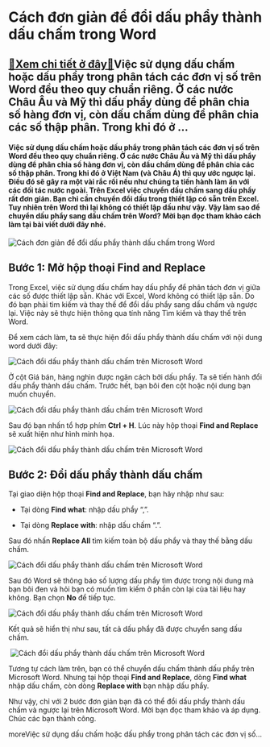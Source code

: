Cách đơn giản để đổi dấu phẩy thành dấu chấm trong Word
=======================================================

[:gift:Xem chi tiết ở đây:gift:](https://hddtvn.com/cach-don-gian-de-doi-dau-phay-thanh-dau-cham-trong-word/)Việc sử dụng dấu chấm hoặc dấu phẩy trong phân tách các đơn vị số trên Word đều theo quy chuẩn riêng. Ở các nước Châu Âu và Mỹ thì dấu phẩy dùng để phân chia số hàng đơn vị, còn dấu chấm dùng để phân chia các số thập phân. Trong khi đó ở …
-----------------------------------------------------------------------------------------------------------------------------------------------------------------------------------------------------------------------------------------------

#### **Việc sử dụng dấu chấm hoặc dấu phẩy trong phân tách các đơn vị số trên Word đều theo quy chuẩn riêng. Ở các nước Châu Âu và Mỹ thì dấu phẩy dùng để phân chia số hàng đơn vị, còn dấu chấm dùng để phân chia các số thập phân. Trong khi đó ở Việt Nam (và Châu Á) thì quy ước ngược lại. Điều đó sẽ gây ra một vài rắc rối nếu như chúng ta tiến hành làm ăn với các đối tác nước ngoài. Trên Excel việc chuyển dấu chấm sang dấu phẩy rất đơn giản. Bạn chỉ cần chuyển đổi dấu trong thiết lập có sẵn trên Excel. Tuy nhiên trên Word thì lại không có thiết lập dấu như vậy. Vậy làm sao để chuyển dấu phẩy sang dấu chấm trên Word? Mời bạn đọc tham khảo cách làm tại bài viết dưới đây nhé.**


![Cách đơn giản để đổi dấu phẩy thành dấu chấm trong Word](https://hddtvn.com/wp-content/uploads/2021/01/doi-dau-word.jpg)


Bước 1: Mở hộp thoại **Find and Replace**
-----------------------------------------


Trong Excel, việc sử dụng dấu chấm hay dấu phẩy để phân tách đơn vị giữa các số được thiết lập sẵn. Khác với Excel, Word không có thiết lập sẵn. Do đó bạn phải tìm kiếm và thay thế để đổi dấu phẩy sang dấu chấm và ngược lại. Việc này sẽ thực hiện thông qua tính năng Tìm kiếm và thay thế trên Word.


Để xem cách làm, ta sẽ thực hiện đổi dấu phẩy thành dấu chấm với nội dung word dưới đây:


![Cách đổi dấu phẩy thành dấu chấm trên Microsoft Word](https://hddtvn.com/wp-content/uploads/2021/01/g4.png "Cách đổi dấu phẩy thành dấu chấm trên Microsoft Word")


Ở cột Giá bán, hàng nghìn được ngăn cách bởi dấu phẩy. Ta sẽ tiến hành đổi dấu phẩy thành dấu chấm. Trước hết, bạn bôi đen cột hoặc nội dung bạn muốn chuyển.


![Cách đổi dấu phẩy thành dấu chấm trên Microsoft Word](https://hddtvn.com/wp-content/uploads/2021/01/g5.png "Cách đổi dấu phẩy thành dấu chấm trên Microsoft Word")


Sau đó bạn nhấn tổ hợp phím **Ctrl + H**. Lúc này hộp thoại **Find and Replace** sẽ xuất hiện như hình minh họa.


![Cách đổi dấu phẩy thành dấu chấm trên Microsoft Word](https://hddtvn.com/wp-content/uploads/2021/01/g11.png "Cách đổi dấu phẩy thành dấu chấm trên Microsoft Word")


Bước 2: Đổi dấu phẩy thành dấu chấm
-----------------------------------


Tại giao diện hộp thoại **Find and Replace**, bạn hãy nhập như sau:


+ Tại dòng **Find what**: nhập dấu phẩy “,”.


+ Tại dòng **Replace with**: nhập dấu chấm “.”.


Sau đó nhấn **Replace All** tìm kiếm toàn bộ dấu phẩy và thay thế bằng dấu chấm.


![Cách đổi dấu phẩy thành dấu chấm trên Microsoft Word](https://hddtvn.com/wp-content/uploads/2021/01/g6.png "Cách đổi dấu phẩy thành dấu chấm trên Microsoft Word")


Sau đó Word sẽ thông báo số lượng dấu phẩy tìm được trong nội dung mà bạn bôi đen và hỏi bạn có muốn tìm kiếm ở phần còn lại của tài liệu hay không. Bạn chọn **No** để tiếp tục.


![](https://hddtvn.com/wp-content/uploads/2021/01/g12-1.png "Cách đổi dấu phẩy thành dấu chấm trên Microsoft Word")


Kết quả sẽ hiển thị như sau, tất cả dấu phẩy đã được chuyển sang dấu chấm.


 ![](https://hddtvn.com/wp-content/uploads/2021/01/g10.png "Cách đổi dấu phẩy thành dấu chấm trên Microsoft Word")


Tương tự cách làm trên, bạn có thể chuyển dấu chấm thành dấu phẩy trên Microsoft Word. Nhưng tại hộp thoại **Find and Replace**, dòng **Find what** nhập dấu chấm, còn dòng **Replace with** bạn nhập dấu phẩy.


Như vậy, chỉ với 2 bước đơn giản bạn đã có thể đổi dấu phẩy thành dấu chấm và ngược lại trên Microsoft Word. Mời bạn đọc tham khảo và áp dụng. Chúc các bạn thành công.



moreViệc sử dụng dấu chấm hoặc dấu phẩy trong phân tách các đơn vị số…

